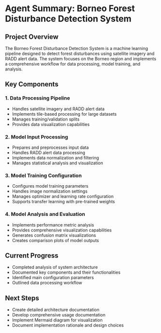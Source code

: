 # Agent Summary: Borneo Forest Disturbance Detection System

## Project Overview
The Borneo Forest Disturbance Detection System is a machine learning pipeline designed to detect forest disturbances using satellite imagery and RADD alert data. The system focuses on the Borneo region and implements a comprehensive workflow for data processing, model training, and analysis.

## Key Components

### 1. Data Processing Pipeline
- Handles satellite imagery and RADD alert data
- Implements tile-based processing for large datasets
- Manages training/validation splits
- Provides data visualization capabilities

### 2. Model Input Processing
- Prepares and preprocesses input data
- Handles RADD alert data processing
- Implements data normalization and filtering
- Manages statistical analysis and visualization

### 3. Model Training Configuration
- Configures model training parameters
- Handles image normalization settings
- Manages optimizer and learning rate configuration
- Supports transfer learning with pre-trained weights

### 4. Model Analysis and Evaluation
- Implements performance metric analysis
- Provides comprehensive visualization capabilities
- Generates confusion matrix visualizations
- Creates comparison plots of model outputs

## Current Progress
- Completed analysis of system architecture
- Documented key components and their functionalities
- Identified main configuration parameters
- Outlined data processing workflow

## Next Steps
- Create detailed architecture documentation
- Develop comprehensive usage documentation
- Implement Mermaid diagram for visualization
- Document implementation rationale and design choices
